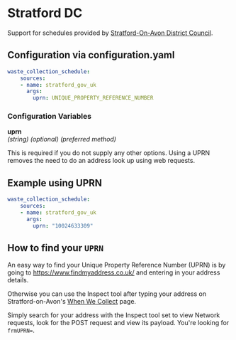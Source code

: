# Stratford DC

Support for schedules provided by [Stratford-On-Avon District Council](https://stratford.gov.uk/).

## Configuration via configuration.yaml

```yaml
waste_collection_schedule:
    sources:
    - name: stratford_gov_uk
      args:
        uprn: UNIQUE_PROPERTY_REFERENCE_NUMBER
```

### Configuration Variables

**uprn**  
*(string) (optional) (preferred method)*

This is required if you do not supply any other options. Using a UPRN removes the need to do an address look up using web requests.

## Example using UPRN

```yaml
waste_collection_schedule:
    sources:
    - name: stratford_gov_uk
      args:
        uprn: "10024633309"
```

## How to find your `UPRN`

An easy way to find your Unique Property Reference Number (UPRN) is by going to <https://www.findmyaddress.co.uk/> and entering in your address details.

Otherwise you can use the Inspect tool after typing your address on Stratford-on-Avon's [When We Collect](https://www.stratford.gov.uk/waste-recycling/when-we-collect.cfm) page.

Simply search for your address with the Inspect tool set to view Network requests, look for the POST request and view its payload. You're looking for `frmUPRN=`.

